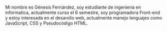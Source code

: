 Mi nombre es Génesis Fernández, soy estudiante de ingenieria en informatica, actualmente curso el 6 semestre, soy programadora Front-end y estoy interesada en el desarollo web, actualmente manejo lenguajes como JavaScript, CSS y Pseudocódigo HTML.

<!---
Genesis005/Genesis005 is a ✨ special ✨ repository because its `README.md` (this file) appears on your GitHub profile.
You can click the Preview link to take a look at your changes.
--->
